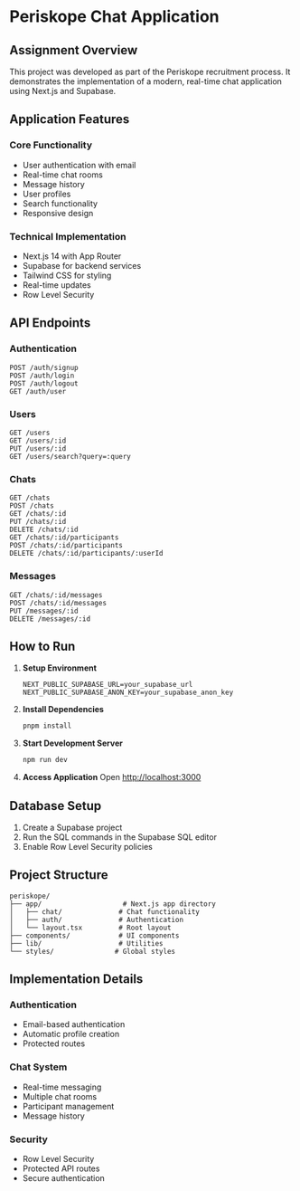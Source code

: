 # Periskope Chat Application

## Assignment Overview

This project was developed as part of the Periskope recruitment process. It demonstrates the implementation of a modern, real-time chat application using Next.js and Supabase.

## Application Features

### Core Functionality
- User authentication with email
- Real-time chat rooms
- Message history
- User profiles
- Search functionality
- Responsive design

### Technical Implementation
- Next.js 14 with App Router
- Supabase for backend services
- Tailwind CSS for styling
- Real-time updates
- Row Level Security

## API Endpoints

### Authentication
```
POST /auth/signup
POST /auth/login
POST /auth/logout
GET /auth/user
```

### Users
```
GET /users
GET /users/:id
PUT /users/:id
GET /users/search?query=:query
```

### Chats
```
GET /chats
POST /chats
GET /chats/:id
PUT /chats/:id
DELETE /chats/:id
GET /chats/:id/participants
POST /chats/:id/participants
DELETE /chats/:id/participants/:userId
```

### Messages
```
GET /chats/:id/messages
POST /chats/:id/messages
PUT /messages/:id
DELETE /messages/:id
```

## How to Run

1. **Setup Environment**
   ```env
   NEXT_PUBLIC_SUPABASE_URL=your_supabase_url
   NEXT_PUBLIC_SUPABASE_ANON_KEY=your_supabase_anon_key
   ```

2. **Install Dependencies**
   ```bash
   pnpm install
   ```

3. **Start Development Server**
   ```bash
   npm run dev
   ```

4. **Access Application**
   Open [http://localhost:3000](http://localhost:3000)

## Database Setup

1. Create a Supabase project
2. Run the SQL commands in the Supabase SQL editor
3. Enable Row Level Security policies

## Project Structure

```
periskope/
├── app/                    # Next.js app directory
│   ├── chat/              # Chat functionality
│   ├── auth/              # Authentication
│   └── layout.tsx         # Root layout
├── components/            # UI components
├── lib/                   # Utilities
└── styles/               # Global styles
```

## Implementation Details

### Authentication
- Email-based authentication
- Automatic profile creation
- Protected routes

### Chat System
- Real-time messaging
- Multiple chat rooms
- Participant management
- Message history

### Security
- Row Level Security
- Protected API routes
- Secure authentication



